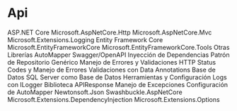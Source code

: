 # Api
ASP.NET Core
Microsoft.AspNetCore.Http
Microsoft.AspNetCore.Mvc
Microsoft.Extensions.Logging
Entity Framework Core
Microsoft.EntityFrameworkCore
Microsoft.EntityFrameworkCore.Tools
Otras Librerías
AutoMapper
Swagger/OpenAPI
Inyección de Dependencias
Patrón de Repositorio Genérico
Manejo de Errores y Validaciones
HTTP Status Codes y Manejo de Errores
Validaciones con Data Annotations
Base de Datos
SQL Server como Base de Datos
Herramientas y Configuración
Logs con ILogger
Biblioteca APIResponse
Manejo de Excepciones
Configuración de AutoMapper
Newtonsoft.Json
Swashbuckle.AspNetCore
Microsoft.Extensions.DependencyInjection
Microsoft.Extensions.Options
